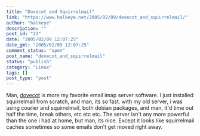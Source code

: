 ```yaml
---
title: "Dovecot and Squirrelmail"
link: "https://www.halkeye.net/2005/02/09/dovecot_and_squirrelmail/"
author: "halkeye"
description: ""
post_id: "23"
date: "2005/02/09 12:07:25"
date_gmt: "2005/02/09 12:07:25"
comment_status: "open"
post_name: "dovecot_and_squirrelmail"
status: "publish"
category: "Linux"
tags: []
post_type: "post"
---
```


Man, [dovecot](http://www.dovecot.org/) is more my favorite email imap server software. I just installed squirrelmail from scratch, and man, its so fast. with my old server, i was using courier and squirrelmail, both debian packages, and man, it'd time out half the time, break others, etc etc etc. The server isn't any more powerful than the one i had at home, but man, its nice. Except it looks like squirrelmail caches sometimes so some emails don't get moved right away.